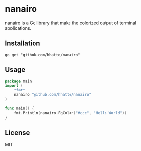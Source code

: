 # nanairo
nanairo is a Go library that make the colorized output of terminal applications.

## Installation

```
go get "github.com/hhatto/nanairo"
```

## Usage
```go
package main
import (
    "fmt"
    nanairo "github.com/hhatto/nanairo"
)

func main() {
    fmt.Println(nanairo.FgColor("#ccc", "Hello World"))
}
```

## License
MIT
